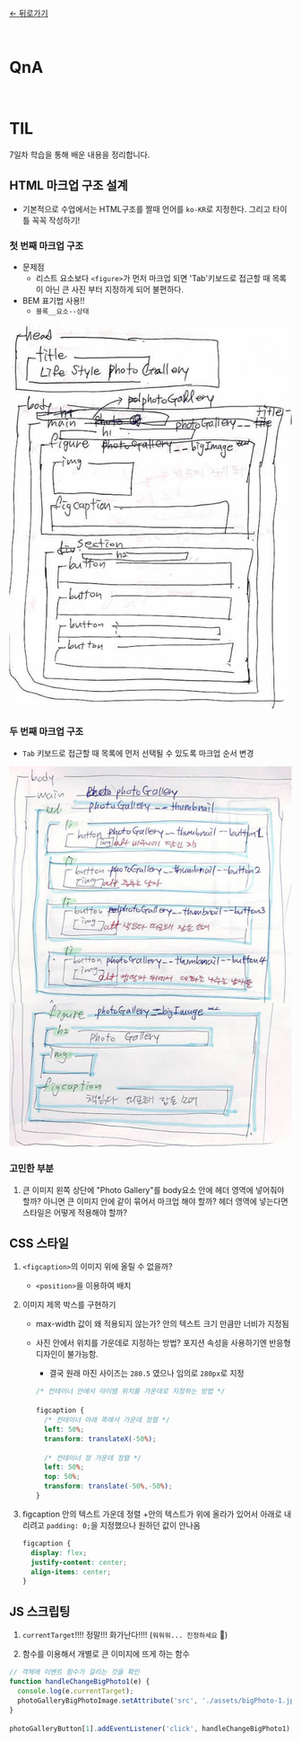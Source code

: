 [← 뒤로가기](./README.md)

<br />

# QnA

<br/>


# TIL

7일차 학습을 통해 배운 내용을 정리합니다.

## HTML 마크업 구조 설계

* 기본적으로 수업에서는 HTML구조를 짤때 언어를 `ko-KR`로 지정한다. 그리고 타이틀 꼭꼭 작성하기!

### 첫 번째 마크업 구조 

* 문제점 
  + 리스트 요소보다 `<figure>`가 먼저 마크업 되면 'Tab'키보드로 접근할 때 목록이 아닌 큰 사진 부터 지정하게 되어 불편하다. 
* BEM 표기법 사용!!
  + `블록__요소--상태`

![](./assets/D08_photoGallary__markupStructure--1.jpg)

### 두 번째 마크업 구조 

* `Tab` 키보드로 접근할 때 목록에 먼저 선택될 수 있도록 마크업 순서 변경

![](./assets/D08_photoGallary__markupStructure--2.jpg)

### 고민한 부분

1. 큰 이미지 왼쪽 상단에 "Photo Gallery"를 body요소 안에 헤더 영역에 넣어줘야 할까? 아니면 큰 이미지 안에 같이 묶어서 마크업 해야 할까?
헤더 영역에 넣는다면 스타일은 어떻게 적용해야 할까?

## CSS 스타일 

1. `<figcaption>`의 이미지 위에 올릴 수 없을까?
    * `<position>`을 이용하여 배치

2. 이미지 제목 박스를 구현하기
    * max-width 값이 왜 적용되지 않는가? 안의 텍스트 크기 만큼만 너비가 지정됨
    * 사진 안에서 위치를 가운데로 지정하는 방법? 포지션 속성을 사용하기엔 반응형 디자인이 불가능함.
        + 결국 원래 마진 사이즈는 `280.5` 였으나 임의로 `280px`로 지정
        
        ```css
        /* 컨테이너 안에서 아이템 위치를 가운데로 지정하는 방법 */

        figcaption {
          /* 컨테이너 아래 쪽에서 가운데 정렬 */
          left: 50%;
          transform: translateX(-50%);

          /* 컨테이너 정 가운데 정렬 */
          left: 50%;
          top: 50%;
          transform: translate(-50%,-50%);
        }
        ```

3. figcaption 안의 텍스트 가운데 정렬
    +안의 텍스트가 위에 올라가 있어서 아래로 내리려고 `padding: 0;`을 지정했으나 원하던 값이 안나옴
  
    ```css
    figcaption {
      display: flex;
      justify-content: center;
      align-items: center;
    }
    ```

## JS 스크립팅

1. `currentTarget`!!!! 정말!!! 화가난다!!!! (`워워워... 진정하세요` 🐧)

2. 함수를 이용해서 개별로 큰 이미지에 뜨게 하는 함수

```js
// 객체에 이벤트 함수가 걸리는 것을 확인
function handleChangeBigPhoto1(e) {
  console.log(e.currentTarget);
  photoGalleryBigPhotoImage.setAttribute('src', './assets/bigPhoto-1.jpg');
}

photoGalleryButton[1].addEventListener('click', handleChangeBigPhoto1);
```